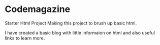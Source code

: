 # Codemagazine
Starter Html Project 
Making this project to brush up basic html.

I have created a basic blog with little informaion on html and also useful links to learn more. 

